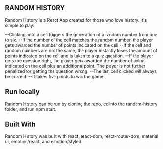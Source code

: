
## RANDOM HISTORY

Random History is a React App created for those who love history.  It's simple to play:

--Clicking onto a cell triggers the generation of a random number from one to six.
--If the number of the cell matches the random number, the player gets awarded the number of points indicated on
the cell
--If the cell and random numbers are not the same, the player instantly loses the amount of points indicated on the cell and is taken to a quiz question.
--If the player gets the question right, the player gets awarded the number of points indicated on the cell plus an additional point.  The player is not further penalized for getting the question wrong.
--The last cell clicked will always be correct.
--It takes five points to win the game.

## Run locally

Random History can be run by cloning the repo, cd into the random-history folder, and run npm start.

## Built With

Random History was built with react, react-dom, react-router-dom, material ui, emotion/react, and emotion/styled.